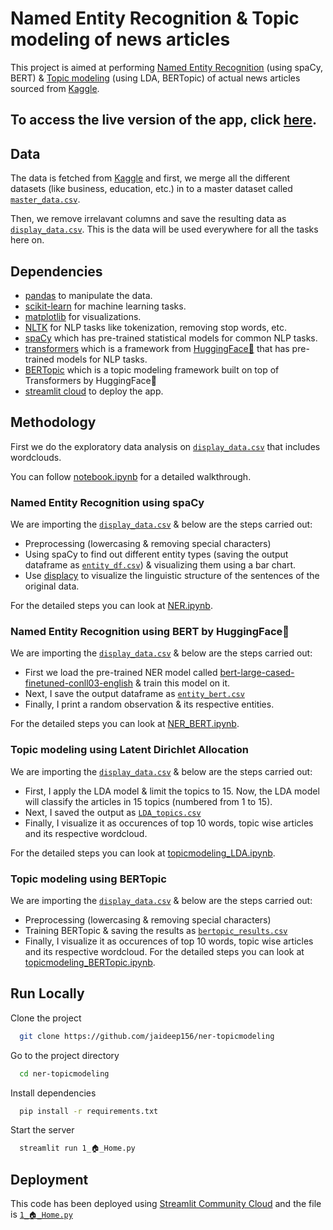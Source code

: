 # Named Entity Recognition & Topic modeling of news articles

This project is aimed at performing [Named Entity Recognition](https://en.wikipedia.org/wiki/Named-entity_recognition) (using spaCy, BERT) & [Topic modeling](https://en.wikipedia.org/wiki/Topic_model) (using LDA, BERTopic) of actual news articles sourced from [Kaggle](https://www.kaggle.com/datasets/raqhea/medium-app-reviews-from-google-play-store/).

## To access the live version of the app, click [here](https://ner-topicmodeling.streamlit.app).

## Data
The data is fetched from [Kaggle](https://www.kaggle.com/datasets/raqhea/medium-app-reviews-from-google-play-store/) and first, we merge all the different datasets (like business, education, etc.) in to a master dataset called [`master_data.csv`](https://github.com/jaideep156/ner-topicmodeling/blob/main/data/master_data.csv).

Then, we remove irrelavant columns and save the resulting data as [`display_data.csv`](https://github.com/jaideep156/ner-topicmodeling/blob/main/data/display_data.csv). This is the data will be used everywhere for all the tasks here on. 

## Dependencies
- [pandas](https://pandas.pydata.org/docs/index.html) to manipulate the data.
- [scikit-learn](https://scikit-learn.org/stable/) for machine learning tasks.
- [matplotlib](https://matplotlib.org/) for visualizations.
- [NLTK](https://www.nltk.org/) for NLP tasks like tokenization, removing stop words, etc. 
- [spaCy](https://spacy.io/) which has pre-trained statistical models for common NLP tasks.
- [transformers]() which is a framework from [HuggingFace🤗](https://huggingface.co/) that has pre-trained models for NLP tasks.
- [BERTopic](https://maartengr.github.io/BERTopic/index.html) which is a topic modeling framework built on top of Transformers by HuggingFace🤗
- [streamlit cloud](https://streamlit.io/cloud) to deploy the app. 

## Methodology
First we do the exploratory data analysis on [`display_data.csv`](https://github.com/jaideep156/ner-topicmodeling/blob/main/data/display_data.csv) that includes wordclouds.

You can follow [notebook.ipynb](https://github.com/jaideep156/ner-topicmodeling/blob/main/notebook/notebook.ipynb) for a detailed walkthrough.


### Named Entity Recognition using spaCy
We are importing the [`display_data.csv`](https://github.com/jaideep156/ner-topicmodeling/blob/main/data/display_data.csv) & below are the steps carried out:
- Preprocessing (lowercasing & removing special characters)
- Using spaCy to find out different entity types (saving the output dataframe as [`entity_df.csv`](https://github.com/jaideep156/ner-topicmodeling/blob/main/data/entity_df.csv)) & visualizing them using a bar chart.
- Use [displacy](https://spacy.io/usage/visualizers) to visualize the linguistic structure of the sentences of the original data.

For the detailed steps you can look at [NER.ipynb](https://github.com/jaideep156/ner-topicmodeling/blob/main/notebook/NER.ipynb).

### Named Entity Recognition using BERT by HuggingFace🤗
We are importing the [`display_data.csv`](https://github.com/jaideep156/ner-topicmodeling/blob/main/data/display_data.csv) & below are the steps carried out:
- First we load the pre-trained NER model called [bert-large-cased-finetuned-conll03-english](https://huggingface.co/dbmdz/bert-large-cased-finetuned-conll03-english) & train this model on it.
- Next, I save the output dataframe as [`entity_bert.csv`](https://github.com/jaideep156/ner-topicmodeling/blob/main/data/entity_bert.csv)
- Finally, I print a random observation & its respective entities.

For the detailed steps you can look at [NER_BERT.ipynb](https://github.com/jaideep156/ner-topicmodeling/blob/main/notebook/NER_BERT.ipynb).

### Topic modeling using Latent Dirichlet Allocation 
We are importing the [`display_data.csv`](https://github.com/jaideep156/ner-topicmodeling/blob/main/data/display_data.csv) & below are the steps carried out:

- First, I apply the LDA model & limit the topics to 15. Now, the LDA model will classify the articles in 15 topics (numbered from 1 to 15). 
- Next, I saved the output as [`LDA_topics.csv`](https://github.com/jaideep156/ner-topicmodeling/blob/main/data/LDA_topics.csv)
- Finally, I visualize it as occurences of top 10 words, topic wise articles and its respective wordcloud.  

For the detailed steps you can look at [topicmodeling_LDA.ipynb](https://github.com/jaideep156/ner-topicmodeling/blob/main/notebook/topicmodeling_LDA.ipynb).

### Topic modeling using BERTopic
We are importing the [`display_data.csv`](https://github.com/jaideep156/ner-topicmodeling/blob/main/data/display_data.csv) & below are the steps carried out: 
- Preprocessing (lowercasing & removing special characters)
- Training BERTopic & saving the results as [`bertopic_results.csv`](https://github.com/jaideep156/ner-topicmodeling/blob/main/data/bertopic_results.csv)
- Finally, I visualize it as occurences of top 10 words, topic wise articles and its respective wordcloud.
For the detailed steps you can look at [topicmodeling_BERTopic.ipynb](https://github.com/jaideep156/ner-topicmodeling/blob/main/notebook/topicmodeling_BERTopic.ipynb).

## Run Locally

Clone the project

```bash
  git clone https://github.com/jaideep156/ner-topicmodeling
```

Go to the project directory

```bash
  cd ner-topicmodeling
```

Install dependencies

```bash
  pip install -r requirements.txt
```

Start the server

```bash
  streamlit run 1_🏠_Home.py
```

## Deployment
This code has been deployed using [Streamlit Community Cloud](https://streamlit.io/cloud) and the file is [`1_🏠_Home.py`](https://github.com/jaideep156/ner-topicmodeling/blob/main/1_%F0%9F%8F%A0_Home.py)